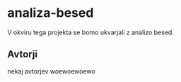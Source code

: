 # analiza-besed

V okviru tega projekta se bomo ukvarjali z analizo besed.

## Avtorji

nekaj avtorjev
woewoewoewo

